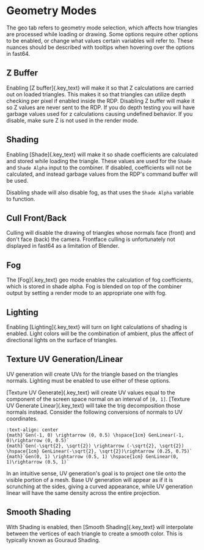 # Geometry Modes

The geo tab refers to geometry mode selection, which affects how triangles are processed while loading or drawing. Some options require other options to be enabled, or change what values certain variables will refer to. These nuances should be described with tooltips when hovering over the options in fast64.

## Z Buffer

Enabling [Z buffer]{.key_text} will make it so that Z calculations are carried out on loaded triangles. This makes it so that triangles can utilize depth checking per pixel if enabled inside the RDP. Disabling Z buffer will make it so Z values are never sent to the RDP. If you do depth testing you will have garbage values used for z calculations causing undefined behavior. If you disable, make sure Z is not used in the render mode.

## Shading

Enabling [Shade]{.key_text} will make it so shade coefficients are calculated and stored while loading the triangle. These values are used for the `Shade` and `Shade Alpha` input to the combiner. If disabled, coefficients will not be calculated, and instead garbage values from the RDP's command buffer will be used.

Disabling shade will also disable fog, as that uses the `Shade Alpha` variable to function.

## Cull Front/Back

Culling will disable the drawing of triangles whose normals face (front) and don't face (back) the camera. Frontface culling is unfortunately not displayed in fast64 as a limitation of Blender.

## Fog

The [Fog]{.key_text} geo mode enables the calculation of fog coefficients, which is stored in shade alpha. Fog is blended on top of the combiner output by setting a render mode to an appropriate one with fog.

## Lighting

Enabling [Lighting]{.key_text} will turn on light calculations of shading is enabled. Light colors will be the combination of ambient, plus the affect of directional lights on the surface of triangles.

## Texture UV Generation/Linear

UV generation will create UVs for the triangle based on the triangles normals. Lighting must be enabled to use either of these options.

[Texture UV Generate]{.key_text} will create UV values equal to the component of the screen space normal on an interval of `[0, 1]`. [Texture UV Generate Linear]{.key_text} will take the trig decomposition those normals instead. Consider the following conversions of normals to UV coordinates.

```{card} Texture Gen Conversions
:text-align: center
{math}`Gen(-1, 0) \rightarrow (0, 0.5) \hspace{1cm} GenLinear(-1, 0)\rightarrow (0, 0.5)`
{math}`Gen(-\sqrt{2}, \sqrt{2}) \rightarrow (-\sqrt{2}, \sqrt{2}) \hspace{1cm} GenLinear(-\sqrt{2}, \sqrt{2})\rightarrow (0.25, 0.75)`
{math}`Gen(0, 1) \rightarrow (0.5, 1) \hspace{1cm} GenLinear(0, 1)\rightarrow (0.5, 1)`
```

In an intuitive sense, UV generation's goal is to project one tile onto the visible portion of a mesh. Base UV generation will appear as if it is scrunching at the sides, giving a curved appearance, while UV generation linear will have the same density across the entire projection.

## Smooth Shading

With Shading is enabled, then [Smooth Shading]{.key_text} will interpolate between the vertices of each triangle to create a smooth color. This is typically known as Gouraud Shading.